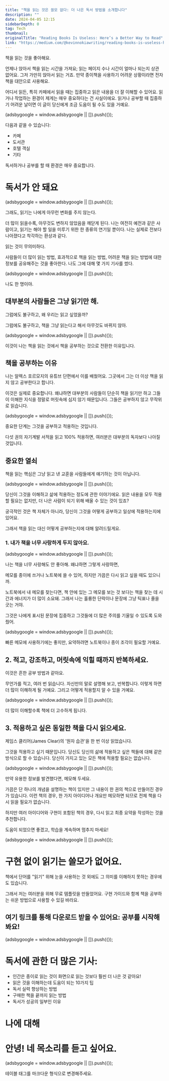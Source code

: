 ```yaml
---
title: "책을 읽는 것은 쓸모 없다: 더 나은 독서 방법을 소개합니다"
description: ""
date: 2024-04-05 12:15
sidebarDepth: 0
tag: Tech
thumbnail: 
originalTitle: "Reading Books Is Useless: Here’s a Better Way to Read"
link: "https://medium.com/@kevinnokiawriting/reading-books-is-useless-heres-a-better-way-to-read-b3a49e157948"
---
```




책을 읽는 것을 좋아해요.

언제나 앉아서 책을 읽는 시간을 가져요; 읽는 페이지 수나 시간이 얼마나 되는지 상관 없어요. 그저 가만히 앉아서 읽는 거죠. 만약 종이책을 사용하기 어려운 상황이라면 전자책을 대안으로 사용해요.

어디서 읽든, 특히 카페에서 읽을 때는 집중하고 읽은 내용을 더 잘 이해할 수 있어요. 읽거나 작업하는 환경이 제게는 매우 중요하다는 건 사실이에요. 읽거나 공부할 때 집중하기 어려운 날이면 이 글이 당신에게 조금 도움이 될 수도 있을 거예요.

<!-- ui-log 수평형 -->
<ins class="adsbygoogle"
  style="display:block"
  data-ad-client="ca-pub-4877378276818686"
  data-ad-slot="9743150776"
  data-ad-format="auto"
  data-full-width-responsive="true"></ins>
<component is="script">
(adsbygoogle = window.adsbygoogle || []).push({});
</component>

다음과 같을 수 있습니다:

- 카페
- 도서관
- 호텔 객실
- 기타

독서하거나 공부를 할 때 환경은 매우 중요합니다.

# 독서가 안 돼요

<!-- ui-log 수평형 -->
<ins class="adsbygoogle"
  style="display:block"
  data-ad-client="ca-pub-4877378276818686"
  data-ad-slot="9743150776"
  data-ad-format="auto"
  data-full-width-responsive="true"></ins>
<component is="script">
(adsbygoogle = window.adsbygoogle || []).push({});
</component>

그래도, 읽기는 나에게 아무런 변화를 주지 않는다.

더 많이 읽을수록, 아무것도 변하지 않았음을 깨닫게 된다. 나는 여전히 예전과 같은 사람이고, 읽기는 해야 할 일을 미루기 위한 한 종류의 연기일 뿐이다. 나는 실제로 전보다 나아졌다고 착각하는 환상과 같다.

읽는 것이 무의미하다.

사람들이 더 많이 읽는 방법, 효과적으로 책을 읽는 방법, 어려운 책을 읽는 방법에 대한 정보를 공유해주는 것을 좋아한다. 나도 그에 대해 몇 가지 기사를 썼다.

<!-- ui-log 수평형 -->
<ins class="adsbygoogle"
  style="display:block"
  data-ad-client="ca-pub-4877378276818686"
  data-ad-slot="9743150776"
  data-ad-format="auto"
  data-full-width-responsive="true"></ins>
<component is="script">
(adsbygoogle = window.adsbygoogle || []).push({});
</component>

나도 한 명이야.

## 대부분의 사람들은 그냥 읽기만 해.

그럼에도 불구하고, 왜 우리는 읽고 싶었을까?

그럼에도 불구하고, 책을 그냥 읽는다고 해서 아무것도 바뀌지 않아.

<!-- ui-log 수평형 -->
<ins class="adsbygoogle"
  style="display:block"
  data-ad-client="ca-pub-4877378276818686"
  data-ad-slot="9743150776"
  data-ad-format="auto"
  data-full-width-responsive="true"></ins>
<component is="script">
(adsbygoogle = window.adsbygoogle || []).push({});
</component>

이것이 나는 책을 읽는 것에서 책을 공부하는 것으로 전환한 이유입니다.

## 책을 공부하는 이유

나는 알렉스 호르모지의 유튜브 단편에서 이를 배웠어요. 그곳에서 그는 더 이상 책을 읽지 않고 공부한다고 합니다.

이것은 실제로 중요합니다. 왜냐하면 대부분의 사람들이 단순히 책을 읽기만 하고 그들이 이해한 지식을 정말로 머릿속에 심지 않기 때문입니다. 그들은 공부하지 않고 무작위로 읽습니다.

<!-- ui-log 수평형 -->
<ins class="adsbygoogle"
  style="display:block"
  data-ad-client="ca-pub-4877378276818686"
  data-ad-slot="9743150776"
  data-ad-format="auto"
  data-full-width-responsive="true"></ins>
<component is="script">
(adsbygoogle = window.adsbygoogle || []).push({});
</component>

중요한 단계는 그것을 공부하고 적용하는 것입니다.

다섯 권의 자기계발 서적을 읽고 100% 적용하면, 여러분은 대부분의 독자보다 나아질 것입니다.

## 중요한 열쇠

책을 읽는 핵심은 그냥 읽고 낸 교훈을 사람들에게 얘기하는 것이 아닙니다.

<!-- ui-log 수평형 -->
<ins class="adsbygoogle"
  style="display:block"
  data-ad-client="ca-pub-4877378276818686"
  data-ad-slot="9743150776"
  data-ad-format="auto"
  data-full-width-responsive="true"></ins>
<component is="script">
(adsbygoogle = window.adsbygoogle || []).push({});
</component>

당신이 그것을 이해하고 삶에 적용하는 정도에 관한 이야기에요. 읽은 내용을 모두 적용할 필요는 없지만, 더 나은 사람이 되기 위해 배울 수 있는 것이 있죠?

궁극적인 것은 책 자체가 아니라, 당신이 그것을 어떻게 공부하고 일상에 적용하는지에 있어요.

그래서 책을 읽는 대신 어떻게 공부하는지에 대해 알려드릴게요.

### 1. 내가 책을 너무 사랑하게 두지 않아요.

<!-- ui-log 수평형 -->
<ins class="adsbygoogle"
  style="display:block"
  data-ad-client="ca-pub-4877378276818686"
  data-ad-slot="9743150776"
  data-ad-format="auto"
  data-full-width-responsive="true"></ins>
<component is="script">
(adsbygoogle = window.adsbygoogle || []).push({});
</component>

나는 책을 너무 사랑해도 안 좋아해. 왜냐하면 그렇게 사랑하면,

메모를 종이에 쓰거나 노트북에 쓸 수 있어, 하지만 가끔은 다시 읽고 싶을 때도 있으니까.

노트북에서 내 메모를 찾는다면, 책 안에 있는 그 메모를 보는 것 보다는 책을 찾는 데 시간과 에너지가 더 많이 소요돼. 그래서 나는 훌륭한 단락이나 문장에 그냥 틱표나 줄을 긋는 거야.

그것은 나에게 표시된 문장에 집중하고 그것들에 더 많은 주의를 기울일 수 있도록 도와줬어.

<!-- ui-log 수평형 -->
<ins class="adsbygoogle"
  style="display:block"
  data-ad-client="ca-pub-4877378276818686"
  data-ad-slot="9743150776"
  data-ad-format="auto"
  data-full-width-responsive="true"></ins>
<component is="script">
(adsbygoogle = window.adsbygoogle || []).push({});
</component>

빠른 메모에 사용하기에는 좋지만, 요약하려면 노트북이나 종이 조각이 필요할 거예요.

## 2. 적고, 강조하고, 머릿속에 익힐 때까지 반복하세요.

이것은 흔한 공부 방법과 같아요.

무언가를 적고, 여러 번 읽습니다. 자신만의 말로 설명해 보고, 반복합니다. 이렇게 하면 더 많이 이해하게 될 거예요. 그리고 어떻게 적용할지 알 수 있을 거예요.

<!-- ui-log 수평형 -->
<ins class="adsbygoogle"
  style="display:block"
  data-ad-client="ca-pub-4877378276818686"
  data-ad-slot="9743150776"
  data-ad-format="auto"
  data-full-width-responsive="true"></ins>
<component is="script">
(adsbygoogle = window.adsbygoogle || []).push({});
</component>

더 많이 이해할수록 책에 더 고수하게 됩니다.

## 3. 적용하고 싶은 동일한 책을 다시 읽으세요.

제임스 클리어(James Clear)의 '원자 습관'을 한 번 이상 읽었습니다.

그것을 적용하고 싶기 때문입니다. 당신도 당신의 삶에 적용하고 싶은 책들에 대해 같은 방식으로 할 수 있습니다. 당신이 가지고 있는 모든 책에 적용할 필요는 없습니다.

<!-- ui-log 수평형 -->
<ins class="adsbygoogle"
  style="display:block"
  data-ad-client="ca-pub-4877378276818686"
  data-ad-slot="9743150776"
  data-ad-format="auto"
  data-full-width-responsive="true"></ins>
<component is="script">
(adsbygoogle = window.adsbygoogle || []).push({});
</component>

만약 유용한 정보를 발견했다면, 메모해 두세요.

가끔은 단 하나의 개념을 설명하는 책이 있지만 그 내용이 한 권의 책으로 만들어진 경우가 있습니다. 이런 책의 경우, 한 가지 아이디어나 개요만 메모하면 되므로 전체 책을 다시 읽을 필요가 없습니다.

하지만 여러 아이디어와 구현이 포함된 책의 경우, 다시 읽고 최종 요약을 작성하는 것을 추천합니다.

도움이 되었으면 좋겠고, 학습을 계속하며 멈추지 마세요!

<!-- ui-log 수평형 -->
<ins class="adsbygoogle"
  style="display:block"
  data-ad-client="ca-pub-4877378276818686"
  data-ad-slot="9743150776"
  data-ad-format="auto"
  data-full-width-responsive="true"></ins>
<component is="script">
(adsbygoogle = window.adsbygoogle || []).push({});
</component>

# 구현 없이 읽기는 쓸모가 없어요.

책에서 단어를 "읽기" 위해 눈을 사용하는 것 외에도 그 의미를 이해하지 못하는 경우에도 있습니다.

그래서 저는 여러분을 위해 무료 템플릿을 만들었어요. 구현 가이드와 함께 책을 공부하는 쉬운 방법으로 사용할 수 있길 바라요.

## 여기 링크를 통해 다운로드 받을 수 있어요: 공부를 시작해봐요!

<!-- ui-log 수평형 -->
<ins class="adsbygoogle"
  style="display:block"
  data-ad-client="ca-pub-4877378276818686"
  data-ad-slot="9743150776"
  data-ad-format="auto"
  data-full-width-responsive="true"></ins>
<component is="script">
(adsbygoogle = window.adsbygoogle || []).push({});
</component>

# 독서에 관한 더 많은 기사:

- 인간은 종이로 읽는 것이 화면으로 읽는 것보다 훨씬 더 나은 것 같아요!
- 읽은 것을 이해하는데 도움이 되는 10가지 팁
- 독서 실력 향상하는 방법
- 구매한 책을 끝까지 읽는 방법
- 독서가 성공의 일부인 이유

# 나에 대해

# 안녕! 네 목소리를 듣고 싶어요.

<!-- ui-log 수평형 -->
<ins class="adsbygoogle"
  style="display:block"
  data-ad-client="ca-pub-4877378276818686"
  data-ad-slot="9743150776"
  data-ad-format="auto"
  data-full-width-responsive="true"></ins>
<component is="script">
(adsbygoogle = window.adsbygoogle || []).push({});
</component>

테이블 태그를 마크다운 형식으로 변경해주세요.